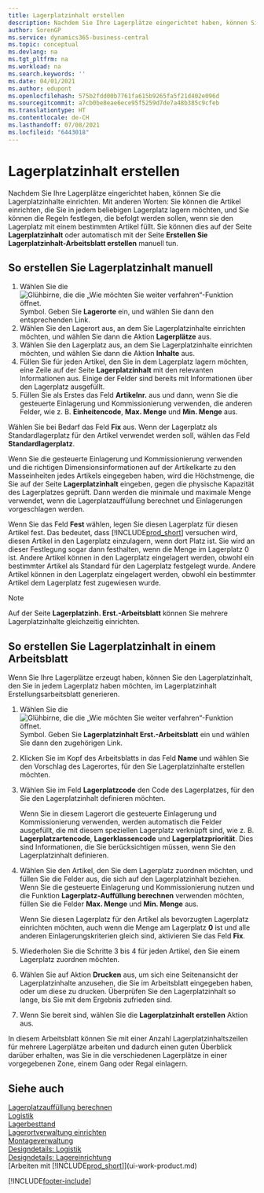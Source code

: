 ```yaml
---
title: Lagerplatzinhalt erstellen
description: Nachdem Sie Ihre Lagerplätze eingerichtet haben, können Sie die Artikel angeben, die Sie darin speichern möchten, und Regeln einrichten, die steuern, wie oft Lagerplätze nachgefüllt werden.
author: SorenGP
ms.service: dynamics365-business-central
ms.topic: conceptual
ms.devlang: na
ms.tgt_pltfrm: na
ms.workload: na
ms.search.keywords: ''
ms.date: 04/01/2021
ms.author: edupont
ms.openlocfilehash: 575b2fdd00b7761fa615b9265fa5f21d402e096d
ms.sourcegitcommit: a7cb0be8eae6ece95f5259d7de7a48b385c9cfeb
ms.translationtype: HT
ms.contentlocale: de-CH
ms.lasthandoff: 07/08/2021
ms.locfileid: "6443018"
---
```

# <a name="create-bin-contents"></a>Lagerplatzinhalt erstellen

Nachdem Sie Ihre Lagerplätze eingerichtet haben, können Sie die Lagerplatzinhalte einrichten. Mit anderen Worten: Sie können die Artikel einrichten, die Sie in jedem beliebigen Lagerplatz lagern möchten, und Sie können die Regeln festlegen, die befolgt werden sollen, wenn sie den Lagerplatz mit einem bestimmten Artikel füllt. Sie können dies auf der Seite **Lagerplatzinhalt** oder automatisch mit der Seite **Erstellen Sie Lagerplatzinhalt-Arbeitsblatt erstellen** manuell tun.

## <a name="to-create-bin-content-manually"></a>So erstellen Sie Lagerplatzinhalt manuell

1. Wählen Sie die ![Glühbirne, die die „Wie möchten Sie weiter verfahren“-Funktion öffnet.](media/ui-search/search_small.png "Tell me-Funktion") Symbol. Geben Sie **Lagerorte** ein, und wählen Sie dann den entsprechenden Link.  
2. Wählen Sie den Lagerort aus, an dem Sie Lagerplatzinhalte einrichten möchten, und wählen Sie dann die Aktion **Lagerplätze** aus.  
3. Wählen Sie den Lagerplatz aus, an dem Sie Lagerplatzinhalte einrichten möchten, und wählen Sie dann die Aktion **Inhalte** aus.  
4. Füllen Sie für jeden Artikel, den Sie in dem Lagerplatz lagern möchten, eine Zeile auf der Seite **Lagerplatzinhalt** mit den relevanten Informationen aus. Einige der Felder sind bereits mit Informationen über den Lagerplatz ausgefüllt.  
5. Füllen Sie als Erstes das Feld **Artikelnr.** aus und dann, wenn Sie die gesteuerte Einlagerung und Kommissionierung verwenden, die anderen Felder, wie z. B. **Einheitencode**, **Max. Menge** und **Min. Menge** aus.  

Wählen Sie bei Bedarf das Feld **Fix** aus. Wenn der Lagerplatz als Standardlagerplatz für den Artikel verwendet werden soll, wählen das Feld **Standardlagerplatz**.  

Wenn Sie die gesteuerte Einlagerung und Kommissionierung verwenden und die richtigen Dimensionsinformationen auf der Artikelkarte zu den Masseinheiten jedes Artikels eingegeben haben, wird die Höchstmenge, die Sie auf der Seite **Lagerplatzinhalt** eingeben, gegen die physische Kapazität des Lagerplatzes geprüft. Dann werden die minimale und maximale Menge verwendet, wenn die Lagerplatzauffüllung berechnet und Einlagerungen vorgeschlagen werden.  

Wenn Sie das Feld **Fest** wählen, legen Sie diesen Lagerplatz für diesen Artikel fest. Das bedeutet, dass [!INCLUDE[prod_short](includes/prod_short.md)] versuchen wird, diesen Artikel in den Lagerplatz einzulagern, wenn dort Platz ist. Sie wird an dieser Festlegung sogar dann festhalten, wenn die Menge im Lagerplatz 0 ist. Andere Artikel können in den Lagerplatz eingelagert werden, obwohl ein bestimmter Artikel als Standard für den Lagerplatz festgelegt wurde. Andere Artikel können in den Lagerplatz eingelagert werden, obwohl ein bestimmter Artikel dem Lagerplatz fest zugewiesen wurde.  

> [!NOTE]  
> Auf der Seite **Lagerplatzinh. Erst.-Arbeitsblatt** können Sie mehrere Lagerplatzinhalte gleichzeitig einrichten.  

## <a name="to-create-bin-content-with-a-worksheet"></a>So erstellen Sie Lagerplatzinhalt in einem Arbeitsblatt

Wenn Sie Ihre Lagerplätze erzeugt haben, können Sie den Lagerplatzinhalt, den Sie in jedem Lagerplatz haben möchten, im Lagerplatzinhalt Erstellungsarbeitsblatt generieren.

1. Wählen Sie die ![Glühbirne, die die „Wie möchten Sie weiter verfahren“-Funktion öffnet.](media/ui-search/search_small.png "Tell me-Funktion") Symbol. Geben Sie **Lagerplatzinhalt Erst.-Arbeitsblatt** ein und wählen Sie dann den zugehörigen Link.  
2. Klicken Sie im Kopf des Arbeitsblatts in das Feld **Name** und wählen Sie den Vorschlag des Lagerortes, für den Sie Lagerplatzinhalte erstellen möchten.  
3. Wählen Sie im Feld **Lagerplatzcode** den Code des Lagerplatzes, für den Sie den Lagerplatzinhalt definieren möchten.  

    Wenn Sie in diesem Lagerort die gesteuerte Einlagerung und Kommissionierung verwenden, werden automatisch die Felder ausgefüllt, die mit diesem speziellen Lagerplatz verknüpft sind, wie z. B. **Lagerplatzartencode**, **Lagerklassencode** und **Lagerplatzpriorität**. Dies sind Informationen, die Sie berücksichtigen müssen, wenn Sie den Lagerplatzinhalt definieren.  
4. Wählen Sie den Artikel, den Sie dem Lagerplatz zuordnen möchten, und füllen Sie die Felder aus, die sich auf den Lagerplatzinhalt beziehen. Wenn Sie die gesteuerte Einlagerung und Kommissionierung nutzen und die Funktion **Lagerplatz-Auffüllung berechnen** verwenden möchten, füllen Sie die Felder **Max. Menge** und **Min. Menge** aus.  

    Wenn Sie diesen Lagerplatz für den Artikel als bevorzugten Lagerplatz einrichten möchten, auch wenn die Menge am Lagerplatz **0** ist und alle anderen Einlagerungskriterien gleich sind, aktivieren Sie das Feld **Fix**.  
5. Wiederholen Sie die Schritte 3 bis 4 für jeden Artikel, den Sie einem Lagerplatz zuordnen möchten.  
6. Wählen Sie auf Aktion **Drucken** aus, um sich eine Seitenansicht der Lagerplatzinhalte anzusehen, die Sie im Arbeitsblatt eingegeben haben, oder um diese zu drucken. Überprüfen Sie den Lagerplatzinhalt so lange, bis Sie mit dem Ergebnis zufrieden sind.  
7. Wenn Sie bereit sind, wählen Sie die **Lagerplatzinhalt erstellen** Aktion aus.  

In diesem Arbeitsblatt können Sie mit einer Anzahl Lagerplatzinhaltszeilen für mehrere Lagerplätze arbeiten und dadurch einen guten Überblick darüber erhalten, was Sie in die verschiedenen Lagerplätze in einer vorgegebenen Zone, einem Gang oder Regal einlagern.  

## <a name="see-also"></a>Siehe auch

[Lagerplatzauffüllung berechnen](warehouse-how-to-calculate-bin-replenishment.md)  
[Logistik](warehouse-manage-warehouse.md)  
[Lagerbesttand](inventory-manage-inventory.md)  
[Lagerortverwaltung einrichten](warehouse-setup-warehouse.md)  
[Montageverwaltung](assembly-assemble-items.md)  
[Designdetails: Logistik](design-details-warehouse-management.md)  
[Designdetails: Lagereinrichtung](design-details-warehouse-setup.md)  
[Arbeiten mit [!INCLUDE[prod_short](includes/prod_short.md)]](ui-work-product.md)


[!INCLUDE[footer-include](includes/footer-banner.md)]
